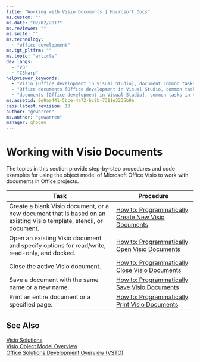 ```yaml
---
title: "Working with Visio Documents | Microsoft Docs"
ms.custom: ""
ms.date: "02/02/2017"
ms.reviewer: ""
ms.suite: ""
ms.technology: 
  - "office-development"
ms.tgt_pltfrm: ""
ms.topic: "article"
dev_langs: 
  - "VB"
  - "CSharp"
helpviewer_keywords: 
  - "Visio [Office development in Visual Studio], document common tasks"
  - "Office documents [Office development in Visual Studio, common tasks in Visio"
  - "documents [Office development in Visual Studio], common tasks in Visio"
ms.assetid: 0e9aa441-5bce-4a72-bc8b-7311e3235b9a
caps.latest.revision: 13
author: "gewarren"
ms.author: "gewarren"
manager: ghogen
---
```

# Working with Visio Documents
  The topics in this section provide step-by-step procedures and code examples for using the object model of Microsoft Office Visio to work with documents in Office projects.  
  
|Task|Procedure|  
|----------|---------------|  
|Create a blank Visio document, or a new document that is based on an existing Visio template, stencil, or document.|[How to: Programmatically Create New Visio Documents](../vsto/how-to-programmatically-create-new-visio-documents.md)|  
|Open an existing Visio document and specify options for read/write, read-only, and docked.|[How to: Programmatically Open Visio Documents](../vsto/how-to-programmatically-open-visio-documents.md)|  
|Close the active Visio document.|[How to: Programmatically Close Visio Documents](../vsto/how-to-programmatically-close-visio-documents.md)|  
|Save a document with the same name or a new name.|[How to: Programmatically Save Visio Documents](../vsto/how-to-programmatically-save-visio-documents.md)|  
|Print an entire document or a specified page.|[How to: Programmatically Print Visio Documents](../vsto/how-to-programmatically-print-visio-documents.md)|  
  
## See Also  
 [Visio Solutions](../vsto/visio-solutions.md)   
 [Visio Object Model Overview](../vsto/visio-object-model-overview.md)   
 [Office Solutions Development Overview &#40;VSTO&#41;](../vsto/office-solutions-development-overview-vsto.md)  
  
  